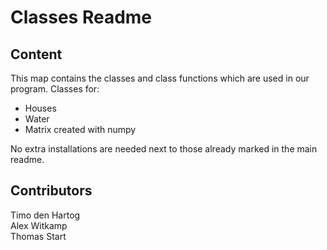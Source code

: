 Classes Readme
=======

Content
--------

This map contains the classes and class functions which are used in our program. 
Classes for:
- Houses
- Water
- Matrix created with numpy

No extra installations are needed next to those already marked in the main readme.

Contributors
---------
Timo den Hartog <br>
Alex Witkamp <br>
Thomas Start <br>
